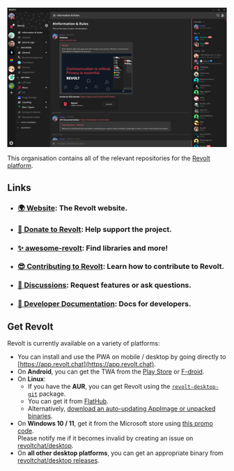 <p align="center">
  <img src="/screenshot.png" alt="Screenshot of Revolt client with the Testers server open at the Information and Rules channel." />
</p>

This organisation contains all of the relevant repositories for the [Revolt platform](https://revolt.chat).

## Links

- ### [🌍 Website](https://revolt.chat): The Revolt website.
- ### [💖 Donate to Revolt](https://insrt.uk/donate): Help support the project.
- ### [✨ awesome-revolt](https://github.com/insertish/awesome-revolt): Find libraries and more!
- ### [😎 Contributing to Revolt](https://github.com/revoltchat/revolt/discussions/282): Learn how to contribute to Revolt.
- ### [🦜 Discussions](https://github.com/revoltchat/revolt/discussions): Request features or ask questions.
- ### [🔧 Developer Documentation](https://developers.revolt.chat): Docs for developers.

## Get Revolt

Revolt is currently available on a variety of platforms:
- You can install and use the PWA on mobile / desktop by going directly to [https://app.revolt.chat](https://app.revolt.chat).
- On **Android**, you can get the TWA from the [Play Store](https://play.google.com/store/apps/details?id=chat.revolt.app.twa) or [F-droid](https://fdroid.revolt.chat/repo).
- On **Linux**:
  - If you have the **AUR**, you can get Revolt using the [`revolt-desktop-git`](https://aur.archlinux.org/packages/revolt-desktop-git) package.
  - You can get it from [FlatHub](https://flathub.org/apps/details/chat.revolt.RevoltDesktop).
  - Alternatively, [download an auto-updating AppImage or unpacked binaries](https://github.com/revoltchat/desktop/releases/tag/v1.0.3).
- On **Windows 10 / 11**, get it from the Microsoft store using [this promo code]().<br/>Please notify me if it becomes invalid by creating an issue on [revoltchat/desktop](https://github.com/revoltchat/desktop/issues/new).
- On **all other desktop platforms**, you can get an appropriate binary from [revoltchat/desktop releases](https://github.com/revoltchat/desktop/releases).

